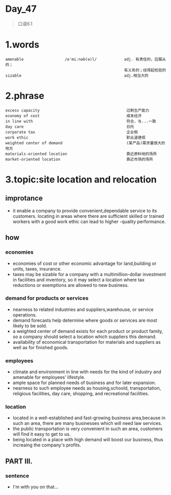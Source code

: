 # Day_47
> 口语6.1
# 1.words
    amenable                  /ə'miːnəb(ə)l/            adj. 有责任的，应服从的；
                                                        有义务的；经得起检验的
    sizable                                             adj.相当大的

# 2.phrase
    excess capacity                                      过剩生产能力
    economy of cost                                      成本经济
    in line with                                         符合，与...一致
    day care                                             日托
    corporate tax                                        企业税
    work ethic                                           职业道德观
    weighted center of demand                            (某产品)需求量很大的地方
    materials-oriented location                          靠近原料地的场所
    market-oriented location                             靠近市场的场所

# 3.topic:site location and relocation
## improtance
- it enable a company to provide convenient,dependable service to its 
customers.
locating 
in areas
where there
are 
sufficient
skilled
or trained
workers 
with a 
good work
ethic
can lead 
to higher
-quality
performance.

## how
### economies 
- economies of cost or other economic advantage for land,building
or units,
taxes,
insurance.
- taxes may be sizable for a company with a multimillion-dollar
investment
in facilities
and inventory,
so it may
select 
a location 
where 
tax reductions 
or exemptions
are allowed
to new 
business.

### demand for products or services
- nearness to related industries and suppliers,warehouse,
or service 
operations.
- demand forecasts help determine where goods or 
services 
are most
likely 
to be sold.
- a weighted center of demand exists for each product or
product family,
so a 
company
should 
select 
a location
which 
suppliers
this demand.
- availability of economical transportation for materials
and suppliers
as well 
as for
finished 
goods.

### employees
- climate and environment in line with needs for the 
kind of 
industry
and 
amenable
for 
employees' 
lifestyle.
- ample space for planned needs of business and for 
later 
expansion.
- nearness to such employee needs as housing,schoold,
transportation,
religious 
facilities,
day care,
shopping,
and 
recreational 
facilities.

### location
- located in a well-established and fast-growing 
business 
area,because
in such 
an area,
there are 
many businesses
which 
will 
need 
law 
services.
- the public transportation is very convenient
in such 
an area,
customers
will find
it easy 
to get 
to us.
- being located in a place with high demand will
boost our 
business,
thus increaing
the 
company's
profits.

## PART III.
### sentence
- I'm with you on that...










